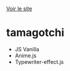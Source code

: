 [Voir le site](https://tamagotchi-js.netlify.app/)

# tamagotchi

- JS Vanilla
- Anime.js
- Typewriter-effect.js
